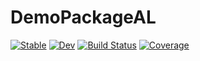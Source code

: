 # DemoPackageAL

[![Stable](https://img.shields.io/badge/docs-stable-blue.svg)](https://AlexLM96.github.io/DemoPackageAL.jl/stable)
[![Dev](https://img.shields.io/badge/docs-dev-blue.svg)](https://AlexLM96.github.io/DemoPackageAL.jl/dev)
[![Build Status](https://github.com/AlexLM96/DemoPackageAL.jl/workflows/CI/badge.svg)](https://github.com/AlexLM96/DemoPackageAL.jl/actions)
[![Coverage](https://codecov.io/gh/AlexLM96/DemoPackageAL.jl/branch/master/graph/badge.svg)](https://codecov.io/gh/AlexLM96/DemoPackageAL.jl)
